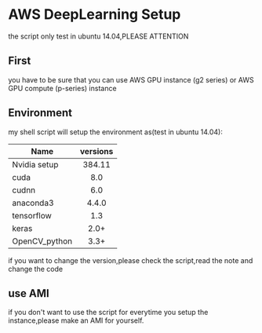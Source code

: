 # AWS DeepLearning Setup

the script only test in ubuntu 14.04,PLEASE ATTENTION

## First
you have to be sure that you can use AWS GPU instance (g2 series) or AWS GPU compute (p-series) instance

## Environment
my shell script will setup the environment as(test in ubuntu 14.04):

Name|versions
-|:-:|
Nvidia setup|384.11
cuda|8.0
cudnn|6.0
anaconda3|4.4.0
tensorflow|1.3
keras|2.0+
OpenCV_python|3.3+

if you want to change the version,please check the script,read the note and change the code

## use AMI
if you don't want to use the script for everytime you setup the instance,please make an AMI for yourself. 